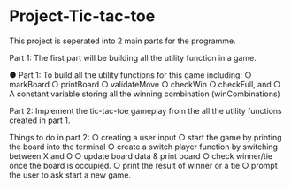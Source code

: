 ﻿# Project-Tic-tac-toe
This project is seperated into 2 main parts for the programme.

Part 1:
The first part will be building all the utility function in a game.

● Part 1: To build all the utility functions for this game including:
    ○ markBoard
    ○ printBoard 
    ○ validateMove
    ○ checkWin
    ○ checkFull, and 
    ○ A constant variable storing all the winning combination (winCombinations)

Part 2:
Implement the tic-tac-toe gameplay from the all the utility functions created in part 1.

Things to do in part 2:
    ○ creating a user input 
    ○ start the game by printing the board into the terminal
    ○ create a switch player function by switching between X and O
    ○ update board data & print board 
    ○ check winner/tie once the board is occupied. 
    ○ print the result of winner or a tie
    ○ prompt the user to ask start a new game. 
